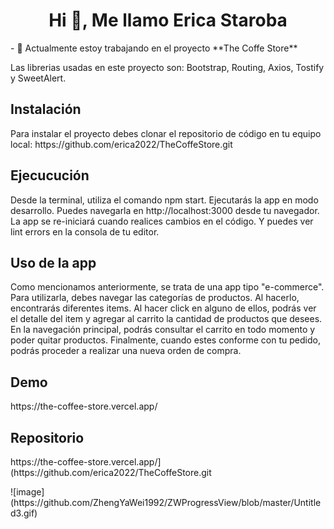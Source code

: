 <h1 align="center">Hi 👋, Me llamo Erica Staroba</h1>
- 🔭 Actualmente estoy trabajando en el proyecto **The Coffe Store**

<p>Las librerias usadas en este proyecto son: Bootstrap, Routing, Axios, Tostify y SweetAlert.</p>

<h2>Instalación</h2>
Para instalar el proyecto debes clonar el repositorio de código en tu equipo local:
https://github.com/erica2022/TheCoffeStore.git

<h2>Ejecucución</h2>
<p>Desde la terminal, utiliza el comando npm start. Ejecutarás la app en modo desarrollo. Puedes navegarla en http://localhost:3000 desde tu navegador. La app se re-iniciará cuando realices cambios en el código. Y puedes ver lint errors en la consola de tu editor. </P>

<h2>Uso de la app</h2>
<p>Como mencionamos anteriormente, se trata de una app tipo "e-commerce". Para utilizarla, debes navegar las categorías de productos. Al hacerlo, encontrarás diferentes items. Al hacer click en alguno de ellos, podrás ver el detalle del item y agregar al carrito la cantidad de productos que desees.
En la navegación principal, podrás consultar el carrito en todo momento y poder quitar productos.
Finalmente, cuando estes conforme con tu pedido, podrás proceder a realizar una nueva orden de compra. </P>

<h2>Demo</h2>
<p>https://the-coffee-store.vercel.app/</P>

<h2>Repositorio</h2>
<p>https://the-coffee-store.vercel.app/](https://github.com/erica2022/TheCoffeStore.git</P>

<p>![image](https://github.com/ZhengYaWei1992/ZWProgressView/blob/master/Untitled3.gif)</p>
